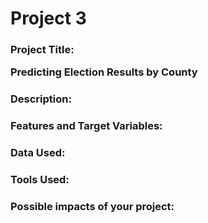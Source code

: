# Project 3

### Project Title: <p> Predicting Election Results by County </p>

### Description: <p>  </p>

### Features and Target Variables: <p>  </p>

### Data Used: <p>  </p>

### Tools Used: <p> </p>

### Possible impacts of your project: <p>  </p>
